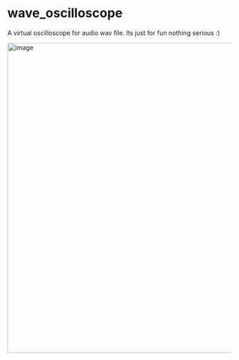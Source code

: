 # wave_oscilloscope
A virtual oscilloscope for audio wav file. Its just for fun nothing serious :)

<img width="1288" height="696" alt="image" src="https://github.com/user-attachments/assets/6298d480-7782-4fb7-b6d6-1753e7958840" />

